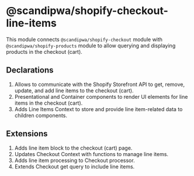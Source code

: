 # @scandipwa/shopify-checkout-line-items

This module connects `@scandipwa/shopify-checkout` module with `@scandipwa/shopify-products` module to allow querying and displaying products in the checkout (cart).

## Declarations
1. Allows to communicate with the Shopify Storefront API to get, remove, update, and add line items to the checkout (cart).
2. Presentational and Container components to render UI elements for line items in the checkout (cart).
3. Adds Line Items Context to store and provide line item-related data to children components.

## Extensions
1. Adds line item block to the checkout (cart) page.
2. Updates Checkout Context with functions to manage line items.
3. Adds line item processing to Checkout processor.
4. Extends Checkout get query to include line items.
